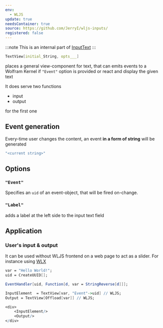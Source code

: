```yaml
---
env:
  - WLJS
update: true
needsContainer: true
source: https://github.com/JerryI/wljs-inputs/
registered: false
---
```

:::note
This is an internal part of [InputText](InputText.md)
:::

```mathematica
TextView[initial_String, opts___]
```

places a general view-component for text, that can emits events to a Wolfram Kernel if `"Event"` option is provided or react and display the given text

It does serve two functions
- input
- output

for the first one
## Event generation
Every-time user changes the content, an event __in a form of string__ will be generated
```mathematica
"<current string>"
```

## Options
### `"Event"`
Specifies an `uid` of an event-object, that will be fired on-change.

### `"Label"`
adds a label at the left side to the input text field

## Application
### User's input & output
It can be used without WLJS frontend on a web page to act as a slider. For instance using [WLX](../../../../wlx/install.md) 

```mathematica
var = "Hello World!";
uid = CreateUUID[];

EventHandler[uid, Function[d, var = StringReverse[d]]];

InputElement  = TextView[var, "Event"->uid] // WLJS;
Output = TextView[Offload[var]] // WLJS;

<div>
	<InputElement/>
	<Output/>
</div>
```





